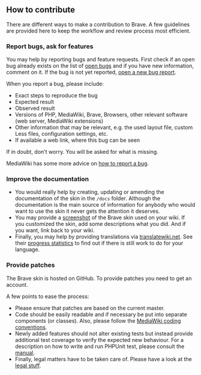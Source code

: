 ## How to contribute 

There are different ways to make a contribution to Brave. A few guidelines
are provided here to keep the workflow and review process most efficient.

### Report bugs, ask for features

You may help by reporting bugs and feature requests. First check if an open bug
already exists on the list of [open bugs][open bugs] and if you have new
information, comment on it. If the bug is not yet reported,
[open a new bug report][report bugs].

When you report a bug, please include:
* Exact steps to reproduce the bug
* Expected result
* Observed result
* Versions of PHP, MediaWiki, Brave, Browsers, other relevant software (web server, MediaWiki extensions)
* Other information that may be relevant, e.g. the used layout file, custom Less files, configuration settings, etc.
* If available a web link, where this bug can be seen
  
If in doubt, don't worry. You will be asked for what is missing.

MediaWiki has some more advice on [how to report a bug][how to report a bug].

### Improve the documentation

* You would really help by creating, updating or amending the documentation of
  the skin in the `/docs` folder. Although the documentation is the main source
  of information for anybody who would want to use the skin it never gets the
  attention it deserves.
* You may provide a [screenshot][screenshots] of the Brave skin used on
  your wiki. If you customized the skin, add some descriptions what you did. And
  if you want, link back to your wiki. 
* Finally, you may help by providing translations via [translatewiki.net][twn].
  See their [progress statistics][twn-stats] to find out if there is still work
  to do for your language.

### Provide patches

The Brave skin is hosted on GitHub. To provide patches you need to get an
account.

A few points to ease the process:
* Please ensure that patches are based on the current master.
* Code should be easily readable and if necessary be put into separate
  components (or classes). Also, please follow the [MediaWiki coding
  conventions][coding].
* Newly added features should not alter existing tests but instead provide
  additional test coverage to verify the expected new behaviour. For a
  description on how to write and run PHPUnit test, please consult the
  [manual][mw-testing].
* Finally, legal matters have to be taken care of. Please have a look at
  the [legal stuff][legal.md].


[brave]: https://www.mediawiki.org/wiki/Skin:Brave
[open bugs]: https://github.com/ProfessionalWiki/brave/issues
[report bugs]: https://github.com/ProfessionalWiki/brave/issues/new
[how to report a bug]: https://www.mediawiki.org/wiki/How_to_report_a_bug
[screenshots]: https://www.mediawiki.org/wiki/Skin:Brave#Screenshots
[twn]: https://translatewiki.net/
[twn-stats]: https://translatewiki.net/wiki/Special:MessageGroupStats?group=mwgithubskin-brave&x=D
[patch uploader]: https://tools.wmflabs.org/gerrit-patch-uploader/
[gerrit-tutorial]: https://www.mediawiki.org/wiki/Gerrit/Tutorial
[coding]: https://www.mediawiki.org/wiki/Manual:Coding_conventions
[mw-testing]: https://www.mediawiki.org/wiki/Manual:PHP_unit_testing
[legal.md]: legal.md
